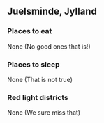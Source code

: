 ## Juelsminde, Jylland

### Places to eat
None
(No good ones that is!)

### Places to sleep
None
(That is not true)

### Red light districts
None
(We sure miss that)
